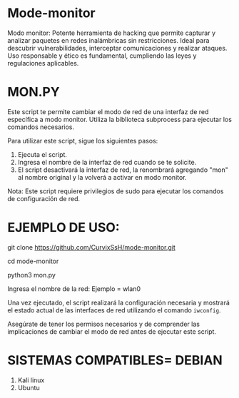 # Mode-monitor
Modo monitor: Potente herramienta de hacking que permite capturar y analizar paquetes en redes inalámbricas sin restricciones. Ideal para descubrir vulnerabilidades, interceptar comunicaciones y realizar ataques. Uso responsable y ético es fundamental, cumpliendo las leyes y regulaciones aplicables.

# MON.PY

Este script te permite cambiar el modo de red de una interfaz de red específica a modo monitor. Utiliza la biblioteca subprocess para ejecutar los comandos necesarios.

Para utilizar este script, sigue los siguientes pasos:
1. Ejecuta el script.
2. Ingresa el nombre de la interfaz de red cuando se te solicite.
3. El script desactivará la interfaz de red, la renombrará agregando "mon" al nombre original y la volverá a activar en modo monitor.

Nota: Este script requiere privilegios de sudo para ejecutar los comandos de configuración de red.

# EJEMPLO DE USO:
git clone https://github.com/CurvixSsH/mode-monitor.git

cd mode-monitor

python3 mon.py

Ingresa el nombre de la red: Ejemplo = wlan0

Una vez ejecutado, el script realizará la configuración necesaria y mostrará el estado actual de las interfaces de red utilizando el comando `iwconfig`.

Asegúrate de tener los permisos necesarios y de comprender las implicaciones de cambiar el modo de red antes de ejecutar este script.

# SISTEMAS COMPATIBLES= DEBIAN

 1. Kali linux
 2. Ubuntu
